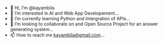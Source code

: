 - 👋 Hi, I’m @kayambila
- 👀 I’m interested in AI and Web App Developement...
- 🌱 I’m currently learning Python and Intergration of APIs...
- 💞️ I’m looking to collaborate on and Open Source Project for an answer generating system...
- 📫 How to reach me kayambila@gmail.com...

<!---
kayambila/kayambila is a ✨ special ✨ repository because its `README.md` (this file) appears on your GitHub profile.
You can click the Preview link to take a look at your changes.
--->
